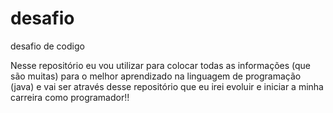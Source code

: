 # desafio
desafio de codigo


Nesse repositório eu vou utilizar para colocar todas as informações (que são muitas) para o melhor aprendizado na linguagem de programação (java) e vai ser através desse repositório que eu irei evoluir e iniciar a minha carreira como programador!! 
